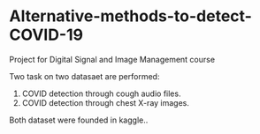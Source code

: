 # Alternative-methods-to-detect-COVID-19
Project for Digital Signal and Image Management course

Two task on two datasaet are performed:

1) COVID detection through cough audio files. 
2) COVID detection through chest X-ray images.


Both dataset were founded in kaggle..
